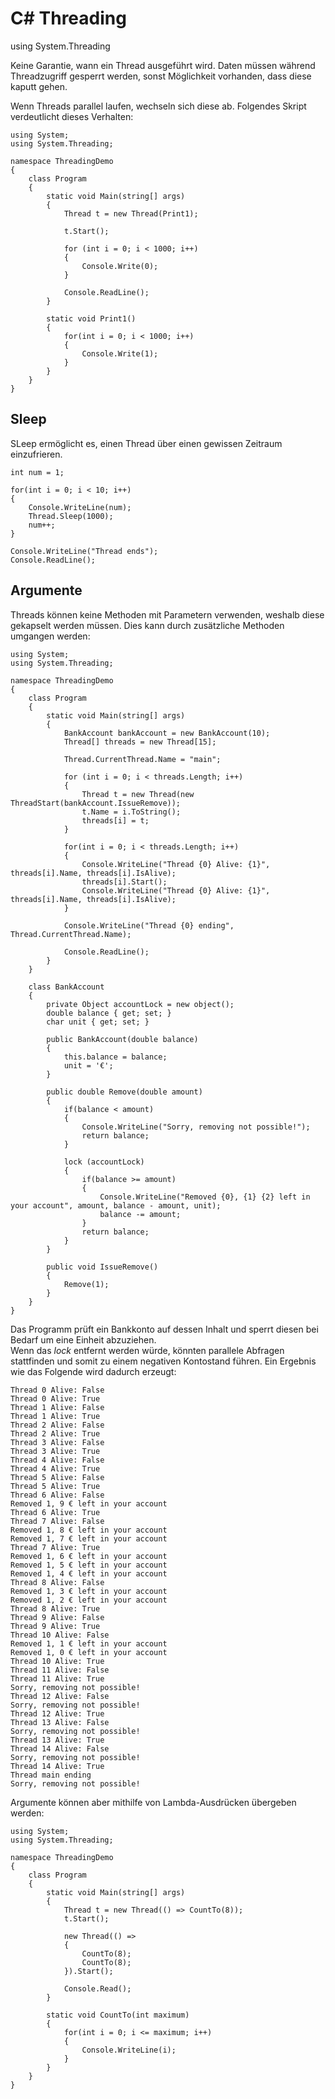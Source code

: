 # C# Threading

using System.Threading

Keine Garantie, wann ein Thread ausgeführt wird.
Daten müssen während Threadzugriff gesperrt werden, sonst Möglichkeit vorhanden, dass diese kaputt gehen.

Wenn Threads parallel laufen, wechseln sich diese ab. Folgendes Skript verdeutlicht dieses Verhalten:

```Csharp
using System;
using System.Threading;

namespace ThreadingDemo
{
    class Program
    {
        static void Main(string[] args)
        {
            Thread t = new Thread(Print1);

            t.Start();

            for (int i = 0; i < 1000; i++)
            {
                Console.Write(0);
            }

            Console.ReadLine();
        }

        static void Print1()
        {
            for(int i = 0; i < 1000; i++)
            {
                Console.Write(1);
            }
        }
    }
}
```

## Sleep

SLeep ermöglicht es, einen Thread über einen gewissen Zeitraum einzufrieren.

```Csharp
int num = 1;

for(int i = 0; i < 10; i++)
{
    Console.WriteLine(num);
    Thread.Sleep(1000);
    num++;
}

Console.WriteLine("Thread ends");
Console.ReadLine();
```


## Argumente

Threads können keine Methoden mit Parametern verwenden, weshalb diese gekapselt werden müssen.
Dies kann durch zusätzliche Methoden umgangen werden:

```Csharp
using System;
using System.Threading;

namespace ThreadingDemo
{
    class Program
    {
        static void Main(string[] args)
        {
            BankAccount bankAccount = new BankAccount(10);
            Thread[] threads = new Thread[15];

            Thread.CurrentThread.Name = "main";

            for (int i = 0; i < threads.Length; i++)
            {
                Thread t = new Thread(new ThreadStart(bankAccount.IssueRemove));
                t.Name = i.ToString();
                threads[i] = t;
            }

            for(int i = 0; i < threads.Length; i++)
            {
                Console.WriteLine("Thread {0} Alive: {1}", threads[i].Name, threads[i].IsAlive);
                threads[i].Start();
                Console.WriteLine("Thread {0} Alive: {1}", threads[i].Name, threads[i].IsAlive);
            }

            Console.WriteLine("Thread {0} ending", Thread.CurrentThread.Name);

            Console.ReadLine();
        }
    }

    class BankAccount
    {
        private Object accountLock = new object();
        double balance { get; set; }
        char unit { get; set; }

        public BankAccount(double balance)
        {
            this.balance = balance;
            unit = '€';
        }

        public double Remove(double amount)
        {
            if(balance < amount)
            {
                Console.WriteLine("Sorry, removing not possible!");
                return balance;
            }

            lock (accountLock)
            {
                if(balance >= amount)
                {
                    Console.WriteLine("Removed {0}, {1} {2} left in your account", amount, balance - amount, unit);
                    balance -= amount;
                }
                return balance;
            }
        }

        public void IssueRemove()
        {
            Remove(1);
        }
    }
}
```

Das Programm prüft ein Bankkonto auf dessen Inhalt und sperrt diesen bei Bedarf um eine Einheit abzuziehen.  
Wenn das *lock* entfernt werden würde, könnten parallele Abfragen stattfinden und somit zu einem negativen Kontostand führen.
Ein Ergebnis wie das Folgende wird dadurch erzeugt:

```
Thread 0 Alive: False
Thread 0 Alive: True
Thread 1 Alive: False
Thread 1 Alive: True
Thread 2 Alive: False
Thread 2 Alive: True
Thread 3 Alive: False
Thread 3 Alive: True
Thread 4 Alive: False
Thread 4 Alive: True
Thread 5 Alive: False
Thread 5 Alive: True
Thread 6 Alive: False
Removed 1, 9 € left in your account
Thread 6 Alive: True
Thread 7 Alive: False
Removed 1, 8 € left in your account
Removed 1, 7 € left in your account
Thread 7 Alive: True
Removed 1, 6 € left in your account
Removed 1, 5 € left in your account
Removed 1, 4 € left in your account
Thread 8 Alive: False
Removed 1, 3 € left in your account
Removed 1, 2 € left in your account
Thread 8 Alive: True
Thread 9 Alive: False
Thread 9 Alive: True
Thread 10 Alive: False
Removed 1, 1 € left in your account
Removed 1, 0 € left in your account
Thread 10 Alive: True
Thread 11 Alive: False
Thread 11 Alive: True
Sorry, removing not possible!
Thread 12 Alive: False
Sorry, removing not possible!
Thread 12 Alive: True
Thread 13 Alive: False
Sorry, removing not possible!
Thread 13 Alive: True
Thread 14 Alive: False
Sorry, removing not possible!
Thread 14 Alive: True
Thread main ending
Sorry, removing not possible!
```

Argumente können aber mithilfe von Lambda-Ausdrücken übergeben werden:

```Csharp
using System;
using System.Threading;

namespace ThreadingDemo
{
    class Program
    {
        static void Main(string[] args)
        {
            Thread t = new Thread(() => CountTo(8));
            t.Start();

            new Thread(() =>
            {
                CountTo(8);
                CountTo(8);
            }).Start();

            Console.Read();
        }

        static void CountTo(int maximum)
        {
            for(int i = 0; i <= maximum; i++)
            {
                Console.WriteLine(i);
            }
        }
    }
}
```
